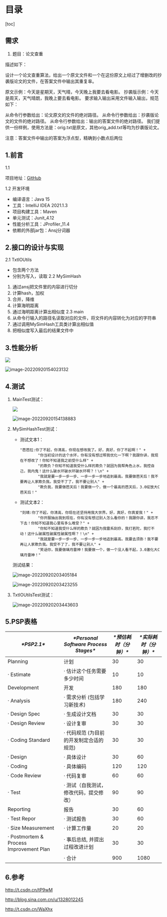 # 目录

[toc]



## 需求
1. 题目：论文查重

描述如下：

设计一个论文查重算法，给出一个原文文件和一个在这份原文上经过了增删改的抄袭版论文的文件，在答案文件中输出其重复率。

原文示例：今天是星期天，天气晴，今天晚上我要去看电影。
抄袭版示例：今天是周天，天气晴朗，我晚上要去看电影。
要求输入输出采用文件输入输出，规范如下：

从命令行参数给出：论文原文的文件的绝对路径。
从命令行参数给出：抄袭版论文的文件的绝对路径。
从命令行参数给出：输出的答案文件的绝对路径。
我们提供一份样例，使用方法是：orig.txt是原文，其他orig_add.txt等均为抄袭版论文。

注意：答案文件中输出的答案为浮点型，精确到小数点后两位
## 1.前言
1.1 

项目地址：[GitHub](https://github.com/wakakaJC/-3120005027.git)

1.2 开发环境

+ 编译语言：Java 15
+ 工具：IntelliJ IDEA 2021.1.3 
+ 项目构建工具：Maven
+ 单元测试：Junit_4.12
+ 性能分析工具：JProfiler_11.4
+ 依赖的外部jar包：Ansj分词器
## 2.接口的设计与实现
2.1 TxtIOUtils
+ 包含两个方法
+ 分别为写入，读取
2.2 MySimHash
1. 通过ansj把文件里的内容进行切分
2. 计算hash，加权
3. 合并，降维
4. 计算海明距离
5. 通过海明距离计算出相似度
2.3 main
1. 从命令行输入的路径名读取对应的文件，将文件的内容转化为对应的字符串
2. 通过调用MySimHash工具类计算出相似值
3. 把相似度写入最后的结果文件中

## 3.性能分析

![](C:\Users\JC_insistent\AppData\Roaming\Typora\typora-user-images\image-20220920154015569.png)

![image-20220920154023132](C:\Users\JC_insistent\AppData\Roaming\Typora\typora-user-images\image-20220920154023132.png)

## 4.测试
1. MainTest测试：

   ![](C:\Users\JC_insistent\AppData\Roaming\Typora\typora-user-images\image-20220920154048605.png)

   ![image-20220920154138883](C:\Users\JC_insistent\AppData\Roaming\Typora\typora-user-images\image-20220920154138883.png)

2. MySimHashTest测试：

   + 测试文本1：

     ```
     "芭芭拉:你了不起，你清高，你现在想改我了。好，真好，你了不起啊！" +
             "你当初设计的这个水环，你有没有想过帮我优化一下啊？我跟你讲，我现在不想改了！你知不知道我之前受什么样" +
             "的欺负？你知不知道我受什么样的欺负？就因为我帮角色上水，我控自己，我内鬼！这什么破水环破水环破水环啊？！\n" +
             "我就是要一步一步一步、一步一步一步地追到最高。我要做芭天后！我不要再让人家欺负我。我受不了了，我不要让别人" +
             "欺负我，我要做芭天后！我要做一个，做一个最高的芭天后，3.0绽放大C芭天后！"
     ```

   + 测试文本2：

     ```
     "刻晴:你了不起，你清高，你现在还坚持用我大世界。好，真好，你真爱我！" +
             "你开服抽出我到现在，你有没有想过别人怎么看你的！我跟你讲，我忍不下去！你知不知道我心里有多么难受？" +
             "你知不知道我受什么样的欺负？就因为我雷系刮痧，我打若陀，我打不动！这什么破属性破属性破属性啊？！\n" +
             "我就是要一步一步一步、一步一步一步地追到最高。我要去须弥！我不要再让人家欺负我。我受不了了，我不要让别人" +
             "笑话你，我要做璃月雷神！我要做一个，做一个没人看不起，3.0激化大C璃月雷神！"
     ```

   测试结果：

   ![image-20220920203405184](C:\Users\JC_insistent\AppData\Roaming\Typora\typora-user-images\image-20220920203405184.png)

   

   ![image-20220920203423255](C:\Users\JC_insistent\AppData\Roaming\Typora\typora-user-images\image-20220920203423255.png)

   

3. TxtIOUtilsTest测试：

   ![image-20220920203443603](C:\Users\JC_insistent\AppData\Roaming\Typora\typora-user-images\image-20220920203443603.png)

## 5.PSP表格
| ***\*PSP2.1\****                        | ***\*Personal Software Process Stages\**** | ***\*预估耗时（分钟）\**** | ***\*实际耗时（分钟）\**** |
| --------------------------------------- | ------------------------------------------ | -------------------------- | -------------------------- |
| Planning                                | 计划                                       | 30                         | 30                         |
| · Estimate                              | · 估计这个任务需要多少时间                 | 10                         | 10                         |
| Development                             | 开发                                       | 180                        | 180                        |
| · Analysis                              | · 需求分析 (包括学习新技术)                | 180                        | 240                        |
| · Design Spec                           | · 生成设计文档                             | 30                         | 30                         |
| · Design Review                         | · 设计复审                                 | 30                         | 30                         |
| · Coding Standard                       | · 代码规范 (为目前的开发制定合适的规范)    | 30                         | 30                         |
| · Design                                | · 具体设计                                 | 30                         | 60                         |
| · Coding                                | · 具体编码                                 | 120                        | 120                        |
| · Code Review                           | · 代码复审                                 | 60                         | 60                         |
| · Test                                  | · 测试（自我测试，修改代码，提交修改）     | 90                         | 90                         |
| Reporting                               | 报告                                       | 30                         | 60                         |
| · Test Repor                            | · 测试报告                                 | 30                         | 60                         |
| · Size Measurement                      | · 计算工作量                               | 20                         | 20                         |
| · Postmortem & Process Improvement Plan | · 事后总结, 并提出过程改进计划             | 30                         | 30                         |
|                                         | · 合计                                     | 900                        | 1080                       |
## 6.参考

http://t.csdn.cn/tP9wM

http://blog.sina.com.cn/u/1328012245

http://t.csdn.cn/WaXhx
